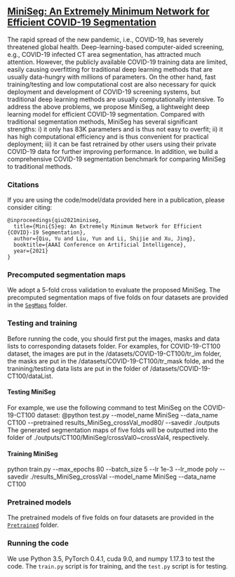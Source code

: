 ## [MiniSeg: An Extremely Minimum Network for Efficient COVID-19 Segmentation](https://yun-liu.github.io/papers/(AAAI'2021)MiniSeg%20-%20An%20Extremely%20Minimum%20Network%20for%20Efficient%20COVID-19%20Segmentation.pdf)

The rapid spread of the new pandemic, i.e., COVID-19, has severely threatened global health. Deep-learning-based computer-aided screening, e.g., COVID-19 infected CT area segmentation, has attracted much attention. However, the publicly available COVID-19 training data are limited, easily causing overfitting for traditional deep learning methods that are usually data-hungry with millions of parameters. On the other hand, fast training/testing and low computational cost are also necessary for quick deployment and development of COVID-19 screening systems, but traditional deep learning methods are usually computationally intensive. To address the above problems, we propose MiniSeg, a lightweight deep learning model for efficient COVID-19 segmentation. Compared with traditional segmentation methods, MiniSeg has several significant strengths: i) it only has 83K parameters and is thus not easy to overfit; ii) it has high computational efficiency and is thus convenient for practical deployment; iii) it can be fast retrained by other users using their private COVID-19 data for further improving performance. In addition, we build a comprehensive COVID-19 segmentation benchmark for comparing MiniSeg to traditional methods.

### Citations

If you are using the code/model/data provided here in a publication, please consider citing:

    @inproceedings{qiu2021miniseg,
      title={Mini{S}eg: An Extremely Minimum Network for Efficient {COVID}-19 Segmentation},
      author={Qiu, Yu and Liu, Yun and Li, Shijie and Xu, Jing},
      booktitle={AAAI Conference on Artificial Intelligence},
      year={2021}
    }

### Precomputed segmentation maps

We adopt a 5-fold cross validation to evaluate the proposed MiniSeg. The precomputed segmentation maps of five folds on four datasets are provided in the [`SegMaps`](https://github.com/yun-liu/MiniSeg/tree/master/SegMaps) folder.

### Testing and training

Before running the code, you should first put the images, masks and data lists to corresponding datasets folder. For examples, for COVID-19-CT100 dataset, the images are put in the /datasets/COVID-19-CT100/tr_im folder, the masks are put in the /datasets/COVID-19-CT100/tr_mask folde, and the tranining/testing data lists are put in the folder of /datasets/COVID-19-CT100/dataList.

#### Testing MiniSeg

For example, we use the following command to test MiniSeg on the COVID-19-CT100 dataset:
    @python test.py --model_name MiniSeg --data_name CT100 --pretrained results_MiniSeg_crossVal_mod80/ --savedir ./outputs
The generated segmentation maps of five folds will be outputted into the folder of ./outputs/CT100/MiniSeg/crossVal0~crossVal4, respectively.

#### Training MiniSeg

python train.py --max_epochs 80 --batch_size 5 --lr 1e-3 --lr_mode poly --savedir ./results_MiniSeg_crossVal --model_name MiniSeg --data_name CT100

### Pretrained models

The pretrained models of five folds on four datasets are provided in the [`Pretrained`](https://github.com/yun-liu/MiniSeg/tree/master/Pretrained) folder.

### Running the code

We use Python 3.5, PyTorch 0.4.1, cuda 9.0, and numpy 1.17.3 to test the code. The `train.py` script is for training, and the `test.py` script is for testing.
